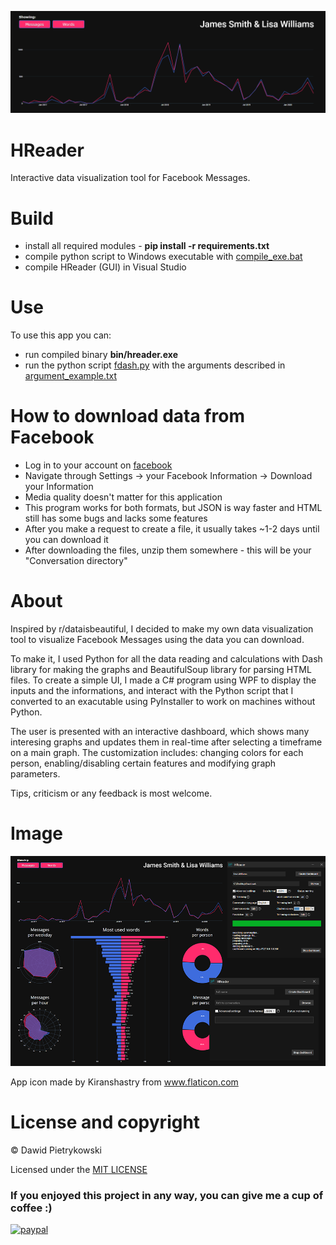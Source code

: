 ![Img1](images/img1.png)
# HReader
Interactive data visualization tool for Facebook Messages.
# Build
- install all required modules - **pip install -r requirements.txt**
- compile python script to Windows executable with [compile_exe.bat](compile_exe.bat)
- compile HReader (GUI) in Visual Studio
# Use
To use this app you can:
- run compiled binary **bin/hreader.exe** 
- run the python script [fdash.py](fdash/fdash.py) with the arguments described in [argument_example.txt](fdash/argument_example.txt)
# How to download data from Facebook
- Log in to your account on [facebook](https://Facebook.com/)
- Navigate through Settings -> your Facebook Information -> Download your Information
- Media quality doesn't matter for this application
- This program works for both formats, but JSON is way faster and HTML still has some bugs and lacks some features
- After you make a request to create a file, it usually takes ~1-2 days until you can download it
- After downloading the files, unzip them somewhere - this will be your "Conversation directory"
# About
Inspired by r/dataisbeautiful, I decided to make my own data visualization tool to visualize Facebook Messages using the data you can download.

To make it, I used Python for all the data reading and calculations with Dash library for making the graphs and BeautifulSoup library for parsing HTML files. To create a simple UI, I made a C# program using WPF to display the inputs and the informations, and interact with the Python script that I converted to an exacutable using PyInstaller to work on machines without Python.

The user is presented with an interactive dashboard, which shows many interesing graphs and updates them in real-time after selecting a  timeframe on a main graph. The customization includes: changing colors for each person, enabling/disabling certain features and modifying graph parameters.

Tips, criticism or any feedback is most welcome.

# Image
![Image](images/img2.png)

App icon made by Kiranshastry from www.flaticon.com

# License and copyright

© Dawid Pietrykowski

Licensed under the [MIT LICENSE](LICENSE)

### If you enjoyed this project in any way, you can give me a cup of coffee :)
[![paypal](https://www.paypalobjects.com/en_US/i/btn/btn_donateCC_LG.gif)](https://www.paypal.com/cgi-bin/webscr?cmd=_s-xclick&hosted_button_id=LG63PWRAKWL24&source=url)
